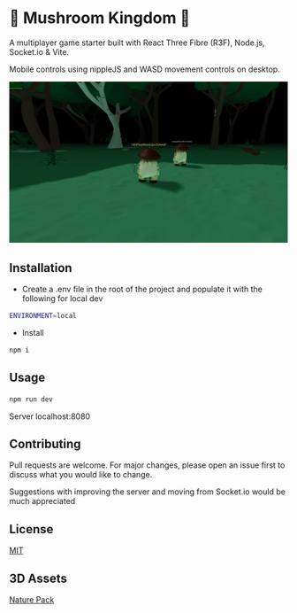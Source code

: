 # 🍄 Mushroom Kingdom 🍄

A multiplayer game starter built with React Three Fibre (R3F), Node.js, Socket.io & Vite.

Mobile controls using nippleJS and WASD movement controls on desktop.

![React Three Fibre Multiplayer Game](/screenshot.png)

## Installation

-  Create a .env file in the root of the project and populate it with the following for local dev

```bash
ENVIRONMENT=local
```

-  Install

```bash
npm i
```

## Usage

```bash
npm run dev
```

Server localhost:8080

## Contributing

Pull requests are welcome. For major changes, please open an issue first
to discuss what you would like to change.

Suggestions with improving the server and moving from Socket.io would be much appreciated

## License

[MIT](https://choosealicense.com/licenses/mit/)

## 3D Assets 

[Nature Pack](https://quaternius.com/)

